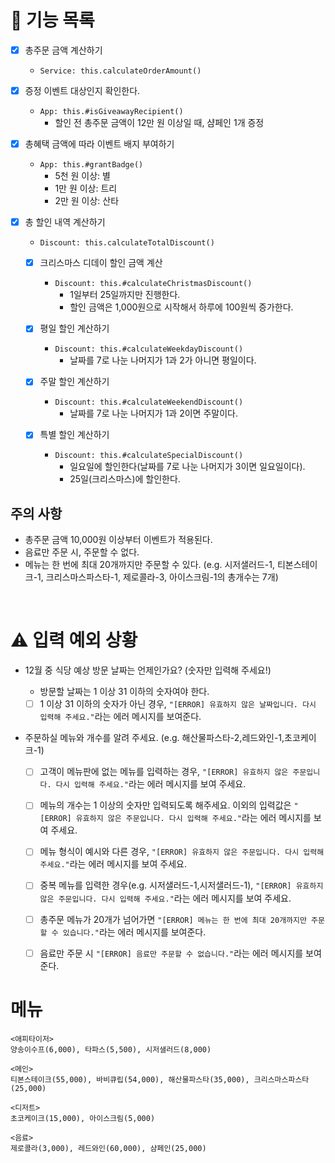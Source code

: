 # 🚀 기능 목록

- [x] 총주문 금액 계산하기

  - `Service: this.calculateOrderAmount()`

- [x] 증정 이벤트 대상인지 확인한다.

  - `App: this.#isGiveawayRecipient()`
    - 할인 전 총주문 금액이 12만 원 이상일 때, 샴페인 1개 증정

- [x] 총혜택 금액에 따라 이벤트 배지 부여하기

  - `App: this.#grantBadge()`
    - 5천 원 이상: 별
    - 1만 원 이상: 트리
    - 2만 원 이상: 산타

- [x] 총 할인 내역 계산하기

  - `Discount: this.calculateTotalDiscount()`

  - [x] 크리스마스 디데이 할인 금액 계산

    - `Discount: this.#calculateChristmasDiscount()`
      - 1일부터 25일까지만 진행한다.
      - 할인 금액은 1,000원으로 시작해서 하루에 100원씩 증가한다.

  - [x] 평일 할인 계산하기

    - `Discount: this.#calculateWeekdayDiscount()`
      - 날짜를 7로 나눈 나머지가 1과 2가 아니면 평일이다.

  - [x] 주말 할인 계산하기

    - `Discount: this.#calculateWeekendDiscount()`
      - 날짜를 7로 나눈 나머지가 1과 2이면 주말이다.

  - [x] 특별 할인 계산하기

    - `Discount: this.#calculateSpecialDiscount()`
      - 일요일에 할인한다(날짜를 7로 나눈 나머지가 3이면 일요일이다).
      - 25일(크리스마스)에 할인한다.

## 주의 사항

- 총주문 금액 10,000원 이상부터 이벤트가 적용된다.
- 음료만 주문 시, 주문할 수 없다.
- 메뉴는 한 번에 최대 20개까지만 주문할 수 있다. (e.g. 시저샐러드-1, 티본스테이크-1, 크리스마스파스타-1, 제로콜라-3, 아이스크림-1의 총개수는 7개)

<br />

# ⚠ 입력 예외 상황

- 12월 중 식당 예상 방문 날짜는 언제인가요? (숫자만 입력해 주세요!)

  - 방문할 날짜는 1 이상 31 이하의 숫자여야 한다.

  - [ ] 1 이상 31 이하의 숫자가 아닌 경우, `"[ERROR] 유효하지 않은 날짜입니다. 다시 입력해 주세요."`라는 에러 메시지를 보여준다.

- 주문하실 메뉴와 개수를 알려 주세요. (e.g. 해산물파스타-2,레드와인-1,초코케이크-1)

  - [ ] 고객이 메뉴판에 없는 메뉴를 입력하는 경우, `"[ERROR] 유효하지 않은 주문입니다. 다시 입력해 주세요."`라는 에러 메시지를 보여 주세요.

  - [ ] 메뉴의 개수는 1 이상의 숫자만 입력되도록 해주세요. 이외의 입력값은 `"[ERROR] 유효하지 않은 주문입니다. 다시 입력해 주세요."`라는 에러 메시지를 보여 주세요.

  - [ ] 메뉴 형식이 예시와 다른 경우, `"[ERROR] 유효하지 않은 주문입니다. 다시 입력해 주세요."`라는 에러 메시지를 보여 주세요.

  - [ ] 중복 메뉴를 입력한 경우(e.g. 시저샐러드-1,시저샐러드-1), `"[ERROR] 유효하지 않은 주문입니다. 다시 입력해 주세요."`라는 에러 메시지를 보여 주세요.

  - [ ] 총주문 메뉴가 20개가 넘어가면 `"[ERROR] 메뉴는 한 번에 최대 20개까지만 주문할 수 있습니다."`라는 에러 메시지를 보여준다.

  - [ ] 음료만 주문 시 `"[ERROR] 음료만 주문할 수 없습니다."`라는 에러 메시지를 보여준다.

# 메뉴

```
<애피타이저>
양송이수프(6,000), 타파스(5,500), 시저샐러드(8,000)

<메인>
티본스테이크(55,000), 바비큐립(54,000), 해산물파스타(35,000), 크리스마스파스타(25,000)

<디저트>
초코케이크(15,000), 아이스크림(5,000)

<음료>
제로콜라(3,000), 레드와인(60,000), 샴페인(25,000)
```
